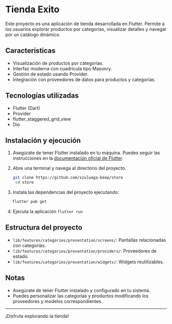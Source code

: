 # Tienda Exito

Este proyecto es una aplicación de tienda desarrollada en Flutter. Permite a los usuarios explorar productos por
categorías, visualizar detalles y navegar por un catálogo dinámico.

## Características

- Visualización de productos por categorías.
- Interfaz moderna con cuadrícula tipo Masonry.
- Gestión de estado usando Provider.
- Integración con proveedores de datos para productos y categorías.

## Tecnologías utilizadas

- Flutter (Dart)
- Provider
- flutter_staggered_grid_view
- Dio

## Instalación y ejecución

1. Asegúrate de tener Flutter instalado en tu máquina. Puedes seguir las instrucciones en la [documentación oficial de Flutter](https://flutter.dev/docs/get-started/install).
2. Abre una terminal y navega al directorio del proyecto.
   ```bash
   git clone https://github.com/szuluaga-beep/store
    cd store
    ```
   
3. Instala las dependencias del proyecto ejecutando:
```bash
   flutter pub get
   ```

4. Ejecuta la aplicación ``flutter run``

## Estructura del proyecto

- `lib/features/categories/presentation/screens/`: Pantallas relacionadas con categorías.
- `lib/features/categories/presentation/providers/`: Proveedores de estado.
- `lib/features/categories/presentation/widgets/`: Widgets reutilizables.

## Notas

- Asegúrate de tener Flutter instalado y configurado en tu sistema.
- Puedes personalizar las categorías y productos modificando los proveedores y modelos correspondientes.

---

¡Disfruta explorando la tienda!